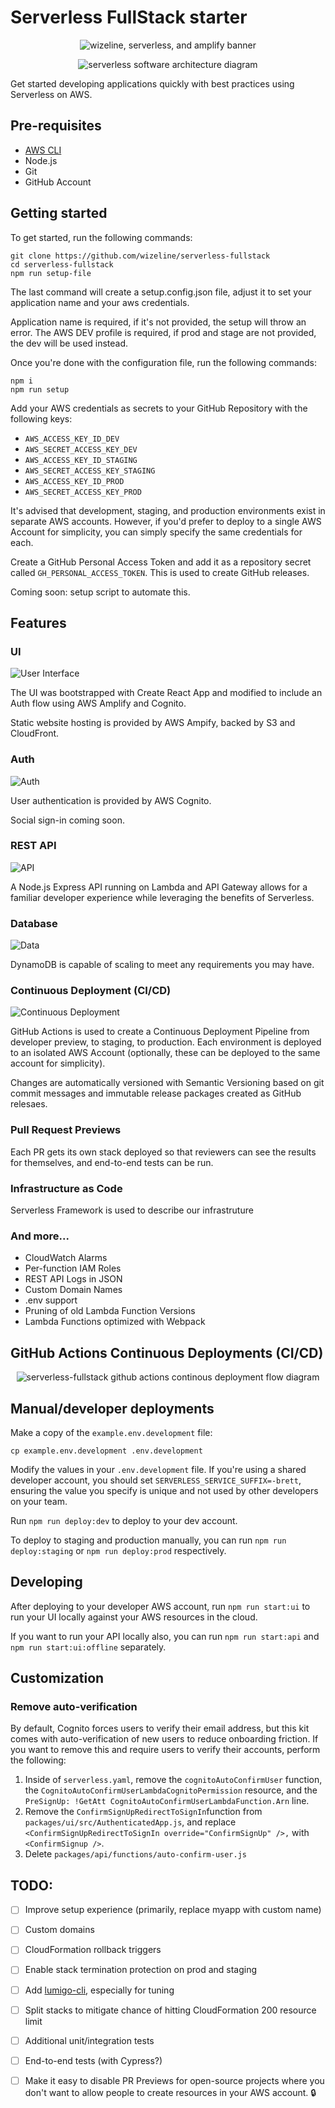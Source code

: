 # Serverless FullStack starter

<p align="center">
  <img src="https://raw.githubusercontent.com/wizeline/serverless-fullstack/master/wizeline-amplify-serverless-banner.png" alt="wizeline, serverless, and amplify banner">
</p>

<p align="center">
  <img src="https://raw.githubusercontent.com/wizeline/serverless-fullstack/master/docs/diagrams/cloud-architecture/software-architecture-diagram.png" alt="serverless software architecture diagram">
</p>

Get started developing applications quickly with best practices using Serverless on AWS.

## Pre-requisites

* [AWS CLI](https://docs.aws.amazon.com/polly/latest/dg/setup-aws-cli.html)
* Node.js
* Git
* GitHub Account

## Getting started
To get started, run the following commands:

```
git clone https://github.com/wizeline/serverless-fullstack
cd serverless-fullstack
npm run setup-file
```

The last command will create a setup.config.json file, adjust it to set your application name and your aws credentials.

Application name is required, if it's not provided, the setup will throw an error.
The AWS DEV profile is required, if prod and stage are not provided, the dev will be used instead.

Once you're done with the configuration file, run the following commands:

```
npm i
npm run setup
```

Add your AWS credentials as secrets to your GitHub Repository with the following keys:

* `AWS_ACCESS_KEY_ID_DEV`
* `AWS_SECRET_ACCESS_KEY_DEV`
* `AWS_ACCESS_KEY_ID_STAGING`
* `AWS_SECRET_ACCESS_KEY_STAGING`
* `AWS_ACCESS_KEY_ID_PROD`
* `AWS_SECRET_ACCESS_KEY_PROD`

It's advised that development, staging, and production environments exist in separate AWS accounts. However, if you'd prefer to deploy to a single AWS Account for simplicity, you can simply specify the same credentials for each.

Create a GitHub Personal Access Token and add it as a repository secret called `GH_PERSONAL_ACCESS_TOKEN`. This is used to create GitHub releases.

Coming soon: setup script to automate this.

## Features

### UI

<img src="https://raw.githubusercontent.com/wizeline/serverless-fullstack/master/docs/diagrams/cloud-architecture/static-website-hosting.png" alt="User Interface">

The UI was bootstrapped with Create React App and modified to include an Auth flow using AWS Amplify and Cognito.

Static website hosting is provided by AWS Ampify, backed by S3 and CloudFront.

### Auth

<img src="https://raw.githubusercontent.com/wizeline/serverless-fullstack/master/docs/diagrams/cloud-architecture/users-auth.png" alt="Auth">

User authentication is provided by AWS Cognito.

Social sign-in coming soon.

### REST API

<img src="https://raw.githubusercontent.com/wizeline/serverless-fullstack/master/docs/diagrams/cloud-architecture/rest-api.png" alt="API">

A Node.js Express API running on Lambda and API Gateway allows for a familiar developer experience while leveraging the benefits of Serverless.

### Database

<img src="https://raw.githubusercontent.com/wizeline/serverless-fullstack/master/docs/diagrams/cloud-architecture/data.png" alt="Data">

DynamoDB is capable of scaling to meet any requirements you may have.

### Continuous Deployment (CI/CD)

<img src="https://raw.githubusercontent.com/wizeline/serverless-fullstack/master/docs/diagrams/ci-cd/diagram.png" alt="Continuous Deployment">

GitHub Actions is used to create a Continuous Deployment Pipeline from developer preview, to staging, to production. Each environment is deployed to an isolated AWS Account (optionally, these can be deployed to the same account for simplicity).

Changes are automatically versioned with Semantic Versioning based on git commit messages and immutable release packages created as GitHub relesaes.

### Pull Request Previews

Each PR gets its own stack deployed so that reviewers can see the results for themselves, and end-to-end tests can be run.

### Infrastructure as Code

Serverless Framework is used to describe our infrastruture

### And more...

* CloudWatch Alarms
* Per-function IAM Roles
* REST API Logs in JSON
* Custom Domain Names
* .env support
* Pruning of old Lambda Function Versions
* Lambda Functions optimized with Webpack

## GitHub Actions Continuous Deployments (CI/CD)

<p align="center">
  <img src="https://raw.githubusercontent.com/wizeline/serverless-fullstack/master/docs/diagrams/ci-cd/serverless-fullstack-github-actions-cd.png" alt="serverless-fullstack github actions continous deployment flow diagram">
</p>

## Manual/developer deployments

Make a copy of the `example.env.development` file:

```shell
cp example.env.development .env.development
```

Modify the values in your `.env.development` file. If you're using a shared developer account, you should set `SERVERLESS_SERVICE_SUFFIX=-brett`, ensuring the value you specify is unique and not used by other developers on your team.

Run `npm run deploy:dev` to deploy to your dev account.

To deploy to staging and production manually, you can run `npm run deploy:staging` or `npm run deploy:prod` respectively.

## Developing

After deploying to your developer AWS account, run `npm run start:ui` to run your UI locally against your AWS resources in the cloud.

If you want to run your API locally also, you can run `npm run start:api` and `npm run start:ui:offline` separately.

## Customization

### Remove auto-verification

By default, Cognito forces users to verify their email address, but this kit comes with auto-verification of new users to reduce onboarding friction. If you want to remove this and require users to verify their accounts, perform the following:

1. Inside of `serverless.yaml`, remove the `cognitoAutoConfirmUser` function, the `CognitoAutoConfirmUserLambdaCognitoPermission` resource, and the `PreSignUp: !GetAtt CognitoAutoConfirmUserLambdaFunction.Arn` line.
2. Remove the `ConfirmSignUpRedirectToSignIn`function from `packages/ui/src/AuthenticatedApp.js`, and replace `<ConfirmSignUpRedirectToSignIn override="ConfirmSignUp" />,` with `<ConfirmSignup />`.
3. Delete `packages/api/functions/auto-confirm-user.js`

## TODO:
- [ ] Improve setup experience (primarily, replace myapp with custom name)
- [ ] Custom domains
- [ ] CloudFormation rollback triggers
- [ ] Enable stack termination protection on prod and staging
- [ ] Add [lumigo-cli](https://www.npmjs.com/package/lumigo-cli), especially for tuning
- [ ] Split stacks to mitigate chance of hitting CloudFormation 200 resource limit
- [ ] Additional unit/integration tests
- [ ] End-to-end tests (with Cypress?)

- [ ] Make it easy to disable PR Previews for open-source projects where you don't want to allow people to create resources in your AWS account. 🔒
